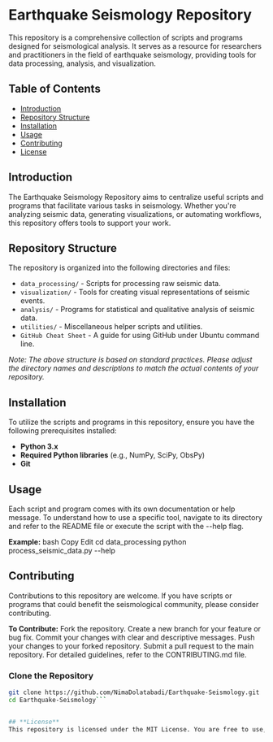 # Earthquake Seismology Repository

This repository is a comprehensive collection of scripts and programs designed for seismological analysis. It serves as a resource for researchers and practitioners in the field of earthquake seismology, providing tools for data processing, analysis, and visualization.

## Table of Contents

- [Introduction](#introduction)
- [Repository Structure](#repository-structure)
- [Installation](#installation)
- [Usage](#usage)
- [Contributing](#contributing)
- [License](#license)

## Introduction

The Earthquake Seismology Repository aims to centralize useful scripts and programs that facilitate various tasks in seismology. Whether you're analyzing seismic data, generating visualizations, or automating workflows, this repository offers tools to support your work.

## Repository Structure

The repository is organized into the following directories and files:

- `data_processing/` - Scripts for processing raw seismic data.
- `visualization/` - Tools for creating visual representations of seismic events.
- `analysis/` - Programs for statistical and qualitative analysis of seismic data.
- `utilities/` - Miscellaneous helper scripts and utilities.
- `GitHub Cheat Sheet` - A guide for using GitHub under Ubuntu command line.

*Note: The above structure is based on standard practices. Please adjust the directory names and descriptions to match the actual contents of your repository.*

## Installation

To utilize the scripts and programs in this repository, ensure you have the following prerequisites installed:

- **Python 3.x**
- **Required Python libraries** (e.g., NumPy, SciPy, ObsPy)
- **Git**

## **Usage**
Each script and program comes with its own documentation or help message. To understand how to use a specific tool, navigate to its directory and refer to the README file or execute the script with the --help flag.

**Example:**
bash
Copy
Edit
cd data_processing
python process_seismic_data.py --help

## **Contributing**
Contributions to this repository are welcome. If you have scripts or programs that could benefit the seismological community, please consider contributing.

**To Contribute:**
Fork the repository.
Create a new branch for your feature or bug fix.
Commit your changes with clear and descriptive messages.
Push your changes to your forked repository.
Submit a pull request to the main repository.
For detailed guidelines, refer to the CONTRIBUTING.md file.

### Clone the Repository

```bash
git clone https://github.com/NimaDolatabadi/Earthquake-Seismology.git
cd Earthquake-Seismology```


## **License**
This repository is licensed under the MIT License. You are free to use, modify, and distribute the code, provided you include proper attribution. For more information, see the LICENSE file.
